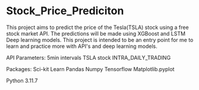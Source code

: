 # Stock_Price_Prediciton

This project aims to predict the price of the Tesla(TSLA) stock using a free stock market API. The predictions will be made using XGBoost and LSTM Deep learning models. This project is intended to be an entry point for me to learn and practice more with API's and deep learning models. 

API Parameters:
  5min intervals
  TSLA stock
  INTRA_DAILY_TRADING

Packages:
  Sci-kit Learn
  Pandas
  Numpy
  Tensorflow
  Matplotlib.pyplot

  Python 3.11.7
  
